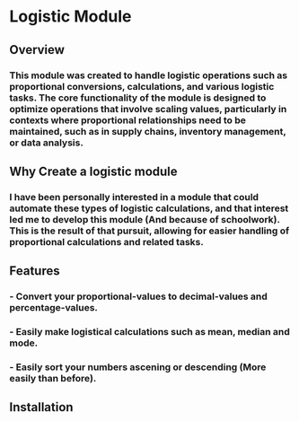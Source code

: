 # Logistic Module

## Overview

### This module was created to handle logistic operations such as proportional conversions, calculations, and various logistic tasks. The core functionality of the module is designed to optimize operations that involve scaling values, particularly in contexts where proportional relationships need to be maintained, such as in supply chains, inventory management, or data analysis.

## Why Create a logistic module

### I have been personally interested in a module that could automate these types of logistic calculations, and that interest led me to develop this module (And because of schoolwork). This is the result of that pursuit, allowing for easier handling of proportional calculations and related tasks.

## Features

### - Convert your proportional-values to decimal-values and percentage-values.
### - Easily make logistical calculations such as mean, median and mode.
### - Easily sort your numbers ascening or descending (More easily than before).

## Installation